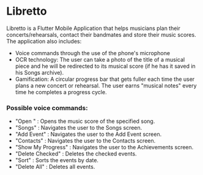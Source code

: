 # Libretto

Libretto is a Flutter Mobile Application that helps musicians plan their concerts/rehearsals, contact their bandmates and store their music scores. The application also includes:  
- Voice commands through the use of the phone's microphone
- OCR technology: The user can take a photo of the title of a musical piece and he will be redirected to its musical score (if he has it saved in his Songs archive).
- Gamification: A circular progress bar that gets fuller each time the user plans a new concert or rehearsal. The user earns "musical notes" every time he completes a progress cycle.

### Possible voice commands: 

- "Open <Song title>" : Opens the music score of the specified song.
- "Songs" : Navigates the user to the Songs screen.
- "Add Event" : Navigates the user to the Add Event screen.
- "Contacts" : Navigates the user to the Contacts screen.
- "Show My Progress" : Navigates the user to the Achievements screen.
- "Delete Checked" : Deletes the checked events.
- "Sort" : Sorts the events by date.
- "Delete All" : Deletes all events.  
